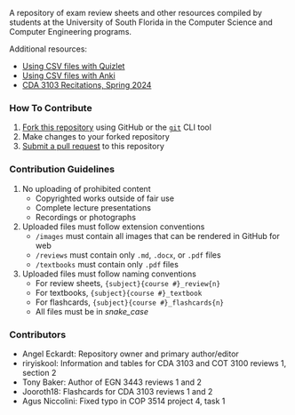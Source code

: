 A repository of exam review sheets and other resources compiled by students at the University of South Florida
in the Computer Science and Computer Engineering programs.

Additional resources:

- [Using CSV files with Quizlet](https://help.quizlet.com/hc/en-us/articles/360029977151-Creating-sets-by-importing-content)
- [Using CSV files with Anki](https://superuser.com/questions/698902/can-i-create-an-anki-deck-from-a-csv-file)
- [CDA 3103 Recitations, Spring 2024](https://www.youtube.com/playlist?list=PLjrUT4yHnh3JxMGJmUCBEZklpVlTJZS94)

### How To Contribute

1. [Fork this repository](https://docs.github.com/en/pull-requests/collaborating-with-pull-requests/working-with-forks/fork-a-repo) using GitHub or the [`git`](https://git-scm.com/downloads/win) CLI tool
2. Make changes to your forked repository
3. [Submit a pull request](https://docs.github.com/en/pull-requests/collaborating-with-pull-requests/proposing-changes-to-your-work-with-pull-requests/about-pull-requests) to this repository

### Contribution Guidelines

1. No uploading of prohibited content
    - Copyrighted works outside of fair use
    - Complete lecture presentations
    - Recordings or photographs
2. Uploaded files must follow extension conventions
    - `/images` must contain all images that can be rendered in GitHub for web
    - `/reviews` must contain only `.md`, `.docx`, or `.pdf` files 
    - `/textbooks` must contain only `.pdf` files
3. Uploaded files must follow naming conventions
    - For review sheets, `{subject}{course #}_review{n}`
    - For textbooks, `{subject}{course #}_textbook`
    - For flashcards, `{subject}{course #}_flashcards{n}`
    - All files must be in *snake_case*

### Contributors

- Angel Eckardt: Repository owner and primary author/editor
- riryiskool: Information and tables for CDA 3103 and COT 3100 reviews 1, section 2
- Tony Baker: Author of EGN 3443 reviews 1 and 2
- Jooroth18: Flashcards for CDA 3103 reviews 1 and 2
- Agus Niccolini: Fixed typo in COP 3514 project 4, task 1
